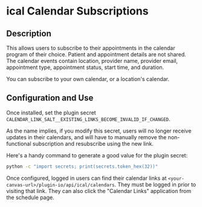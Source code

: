 ical Calendar Subscriptions
====

## Description

This allows users to subscribe to their appointments in the calendar program
of their choice. Patient and appointment details are not shared. The calendar
events contain location, provider name, provider email, appointment type,
appointment status, start time, and duration.

You can subscribe to your own calendar, or a location's calendar.

## Configuration and Use

Once installed, set the plugin secret
`CALENDAR_LINK_SALT__EXISTING_LINKS_BECOME_INVALID_IF_CHANGED`.

As the name implies, if you modify this secret, users will no longer receive
updates in their calendars, and will have to manually remove the
non-functional subscription and resubscribe using the new link.

Here's a handy command to generate a good value for the plugin secret:

```bash
python -c "import secrets; print(secrets.token_hex(32))"
```

Once configured, logged in users can find their calendar links at
`<your-canvas-url>/plugin-io/api/ical/calendars`. They must be logged in prior
to visiting that link. They can also click the "Calendar Links" application
from the schedule page.
